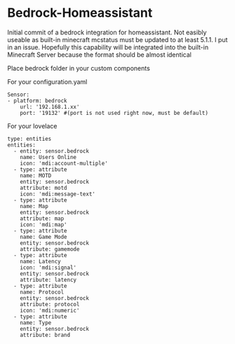 # Bedrock-Homeassistant

Initial commit of a bedrock integration for homeassistant. Not easibly useable as built-in minecraft mcstatus must be updated to at least 5.1.1. I put in an issue. 
Hopefully this capability will be integrated into the built-in Minecraft Server because the format should be almost identical

Place bedrock folder in your custom components

For your configuration.yaml
```
Sensor:
- platform: bedrock
    url: '192.168.1.xx'
    port: '19132' #(port is not used right now, must be default)
```

For your lovelace
```
type: entities
entities:
  - entity: sensor.bedrock
    name: Users Online
    icon: 'mdi:account-multiple'
  - type: attribute
    name: MOTD
    entity: sensor.bedrock
    attribute: motd
    icon: 'mdi:message-text'
  - type: attribute
    name: Map
    entity: sensor.bedrock
    attribute: map
    icon: 'mdi:map'
  - type: attribute
    name: Game Mode
    entity: sensor.bedrock
    attribute: gamemode
  - type: attribute
    name: Latency
    icon: 'mdi:signal'
    entity: sensor.bedrock
    attribute: latency
  - type: attribute
    name: Protocol
    entity: sensor.bedrock
    attribute: protocol
    icon: 'mdi:numeric'
  - type: attribute
    name: Type
    entity: sensor.bedrock
    attribute: brand


```
